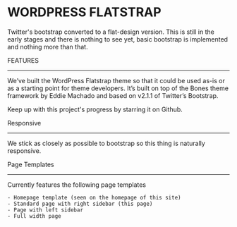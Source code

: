 WORDPRESS FLATSTRAP
===================

Twitter's bootstrap converted to a flat-design version.
This is still in the early stages and there is nothing to see yet, basic bootstrap is implemented and nothing more than that.

FEATURES
________

We’ve built the WordPress Flatstrap theme so that it could be used as-is or as a starting point for theme developers.
It’s built on top of the Bones theme framework by Eddie Machado and based on v2.1.1 of Twitter’s Bootstrap.

Keep up with this project's progress by starring it on Github.

Responsive
__________

We stick as closely as possible to bootstrap so this thing is naturally responsive.

Page Templates
______________

Currently features the following page templates

    - Homepage template (seen on the homepage of this site)
    - Standard page with right sidebar (this page)
    - Page with left sidebar
    - Full width page
